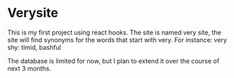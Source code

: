 # Verysite
This is my first project using react hooks. 
The site is named very site, the site will find synonyms for the words that start with very. 
For instance:
very shy: timid, bashful

The database is limited for now, but I plan to extend it over the course of next 3 months.
